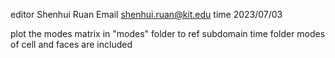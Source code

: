 editor Shenhui Ruan
Email  shenhui.ruan@kit.edu
time 2023/07/03

plot the modes matrix in "modes" folder to ref subdomain time folder
    modes of cell and faces are included